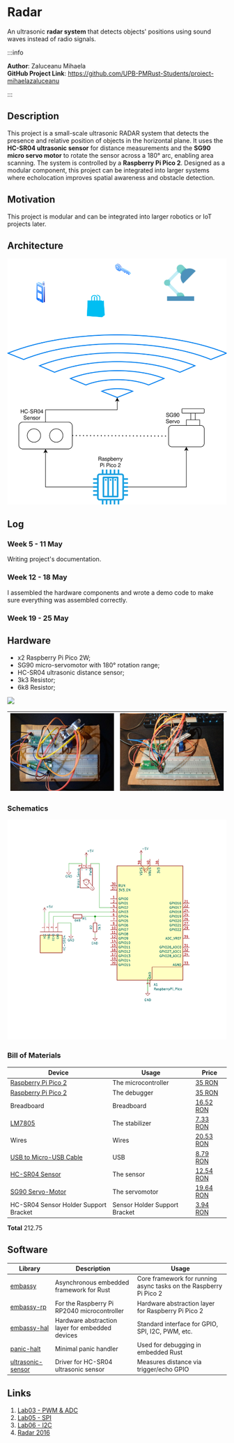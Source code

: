# Radar
An ultrasonic **radar system** that detects objects' positions using sound waves instead of radio signals.

:::info 

**Author**: Zaluceanu Mihaela \
**GitHub Project Link**: https://github.com/UPB-PMRust-Students/proiect-mihaelazaluceanu

:::

## Description

This project is a small-scale ultrasonic RADAR system that detects the presence and relative position of objects in the horizontal plane. It uses the **HC-SR04 ultrasonic sensor** for distance measurements and the **SG90 micro servo motor** to rotate the sensor across a 180° arc, enabling area scanning. The system is controlled by a **Raspberry Pi Pico 2**.
Designed as a modular component, this project can be integrated into larger systems where echolocation improves spatial awareness and obstacle detection.

## Motivation

This project is modular and can be integrated into larger robotics or IoT projects later.

## Architecture 

![Radar](arhitectura.svg)

## Log

<!-- write your progress here every week -->

### Week 5 - 11 May
Writing project's documentation.

### Week 12 - 18 May
I assembled the hardware components and wrote a demo code to make sure everything was assembled correctly.

### Week 19 - 25 May

## Hardware

- x2 Raspberry Pi Pico 2W;
- SG90 micro-servomotor with 180° rotation range;
- HC-SR04 ultrasonic distance sensor;
- 3k3 Resistor;
- 6k8 Resistor;

[![](https://markdown-videos-api.jorgenkh.no/youtube/JmNvgwWPilE)](https://youtu.be/JmNvgwWPilE)

![](p1.jpg)              |  ![](p2.jpg)
:-------------------------:|:-------------------------:

### Schematics

![kicad](schema.svg)

### Bill of Materials

<!-- Fill out this table with all the hardware components that you might need.

The format is 
```
| [Device](link://to/device) | This is used ... | [price](link://to/store) |

```

-->

| Device | Usage | Price |
|--------|--------|-------|
| [Raspberry Pi Pico 2](https://www.raspberrypi.com/documentation/microcontrollers/raspberry-pi-pico.html) | The microcontroller | [35 RON](https://www.tme.eu/ro/details/sc1632/raspberry-pi-sisteme-incorporate/raspberry-pi/raspberry-pi-pico-2-with-header/) |
| [Raspberry Pi Pico 2](https://www.raspberrypi.com/documentation/microcontrollers/raspberry-pi-pico.html) | The debugger | [35 RON](https://www.tme.eu/ro/details/sc1632/raspberry-pi-sisteme-incorporate/raspberry-pi/raspberry-pi-pico-2-with-header/) |
| Breadboard | Breadboard | [16.52 RON](https://www.emag.ro/breadboard-placa-test-400-puncte-oky0005/pd/DSBXR1MBM/?ref=history-shopping_422378681_2895_1) |
| [LM7805](https://www.ti.com/lit/ds/symlink/lm7800.pdf) | The stabilizer | [7.33 RON](https://www.emag.ro/circuit-integrat-stabilizator-de-tensiune-to220-3-cdil-lm7805-t157585/pd/DH365KYBM/?ref=history-shopping_422378681_7083_1) |
| Wires | Wires | [20.53 RON](https://www.emag.ro/10-x-fire-dupont-tata-tata-20cm-cl55/pd/DV8M9WBBM/?ref=history-shopping_422378681_12161_1) |
| [USB to Micro-USB Cable](https://www.mouser.com/pdfdocs/HiroseZX62Datasheet24200011.pdf) | USB | [8.79 RON](https://www.emag.ro/cablu-alimentare-si-date-ugreen-fast-charging-usb-la-micro-usb-nickel-plating-pvc-1m-negru-6957303861361/pd/DC7CCBYBM/?ref=history-shopping_422378681_64468_1) |
| [HC-SR04 Sensor](https://cdn.sparkfun.com/datasheets/Sensors/Proximity/HCSR04.pdf) | The sensor | [12.54 RON](https://www.emag.ro/senzor-ultrasonic-hc-sr04-3/pd/D3NL48YBM/) |
| [SG90 Servo-Motor](http://www.ee.ic.ac.uk/pcheung/teaching/DE1_EE/stores/sg90_datasheet.pdf) | The servomotor | [19.64 RON](https://www.emag.ro/set-servomotor-sg90-unghi-de-lucru-180-grade-23-mm-9-g-3874783591829/pd/DXVZ3MYBM/) |
| HC-SR04 Sensor Holder Support Bracket | Sensor Holder Support Bracket | [3.94 RON](https://www.optimusdigital.ro/ro/mecanica-accesorii-de-prindere/12246-suport-pentru-senzor-ultrasonic-hc-sr04.html?search_query=modul&results=1815) |

**Total**  212.75


## Software

| Library | Description | Usage |
|---------|-------------|-------|
| [embassy](https://embassy.dev/) | Asynchronous embedded framework for Rust | Core framework for running async tasks on the Raspberry Pi Pico 2 |
| [embassy-rp](https://embassy.dev/) | For the Raspberry Pi RP2040 microcontroller | Hardware abstraction layer for Raspberry Pi Pico 2 |
| [embassy-hal](https://embassy.dev/) | Hardware abstraction layer for embedded devices | Standard interface for GPIO, SPI, I2C, PWM, etc. |
| [panic-halt](https://docs.rs/panic-halt/latest/panic_halt/) | Minimal panic handler | 	Used for debugging in embedded Rust |
| [ultrasonic-sensor](https://crates.io/crates/ultrasonic-sensor) | Driver for HC-SR04 ultrasonic sensor | Measures distance via trigger/echo GPIO |

## Links

<!-- Add a few links that inspired you and that you think you will use for your project -->

1. [Lab03 - PWM & ADC](https://pmrust.pages.upb.ro/docs/acs_cc/lab/03)
2. [Lab05 - SPI](https://pmrust.pages.upb.ro/docs/acs_cc/lab/05)
3. [Lab06 - I2C](https://pmrust.pages.upb.ro/docs/acs_cc/lab/06)
4. [Radar 2016](https://ocw.cs.pub.ro/courses/pm/prj2016/anitu/bogdan.folea)
